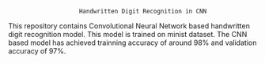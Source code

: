                         Handwritten Digit Recognition in CNN

This repository contains Convolutional Neural Network based handwritten digit recognition model. This model is trained on minist dataset. The CNN based model has achieved trainning accuracy of around 98% and validation accuracy of 97%.  
